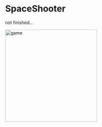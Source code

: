 # SpaceShooter
not finished...

<img width="295" alt="game" src="https://user-images.githubusercontent.com/61387671/213909289-c7c57b6c-a4dd-4ec7-b2b3-28e0ed5cec23.png">
